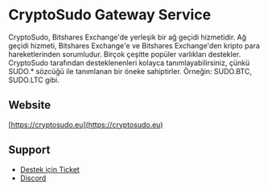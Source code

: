 # CryptoSudo Gateway Service

CryptoSudo, Bitshares Exchange'de yerleşik bir ağ geçidi hizmetidir. Ağ geçidi hizmeti, Bitshares Exchange'e ve Bitshares Exchange'den kripto para hareketlerinden sorumludur. Birçok çeşitte popüler varlıkları destekler. CryptoSudo tarafından desteklenenleri kolayca tanımlayabilirsiniz, çünkü SUDO.* sözcüğü ile tanımlanan bir öneke sahiptirler. 
Örneğin: SUDO.BTC, SUDO.LTC gibi.

## Website
[https://cryptosudo.eu](https://cryptosudo.eu)

## Support
- [Destek için Ticket](https://cryptosudo.freshdesk.com)
- [Discord](https://discordapp.com/invite/W6t2Kum)
